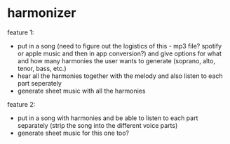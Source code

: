 # harmonizer

feature 1:
* put in a song (need to figure out the logistics of this - mp3 file? spotify or apple music and then in app conversion?) and give options for what and how many harmonies the user wants to generate (soprano, alto, tenor, bass, etc.)
* hear all the harmonies together with the melody and also listen to each part seperately
* generate sheet music with all the harmonies

feature 2:
* put in a song with harmonies and be able to listen to each part separately (strip the song into the different voice parts)
* generate sheet music for this one too?
